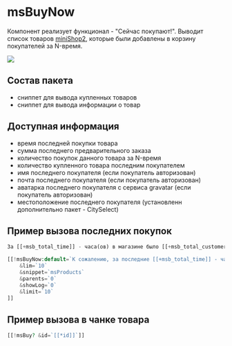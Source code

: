 # msBuyNow

Компонент реализует функционал - "Сейчас покупают!".
Выводит список товаров [miniShop2][1], которые были добавлены в корзину покупателей за N-время.

[![](https://file.modx.pro/files/c/4/e/c4ec4b41e5bae08e2e5418faa74f59f2s.jpg)](https://file.modx.pro/files/c/4/e/c4ec4b41e5bae08e2e5418faa74f59f2.png)

## Состав пакета

* сниппет для вывода купленных товаров
* сниппет для вывода информации о товар

## Доступная информация

* время последней покупки товара
* сумма последнего предварительного заказа
* количество покупок данного товара за N-время
* количество купленного товара последним покупателем
* имя последнего покупателя (если покупатель авторизован)
* почта последнего покупателя (если покупатель авторизован)
* аватарка последнего покупателя с сервиса gravatar (если покупатель авторизован)
* местоположение последнего покупателя (установленн дополнительно пакет - CitySelect)

## Пример вызова последних покупок

```php
За [[+msb_total_time]] - часа(ов) в магазине было [[+msb_total_customers]] - покупателя.

[[!msBuyNow:default=`К сожалению, за последние [[+msb_total_time]] - часа(ов)  не было покупок`?
    &lim=`10`
    &snippet=`msProducts`
    &parents=`0`
    &showLog=`0`
    &limit=`10`
]]
```

## Пример вызова в чанке товара

```php
[[!msBuy? &id=`[[*id]]`]]
```

[1]: /ru/01_Компоненты/02_miniShop2/
